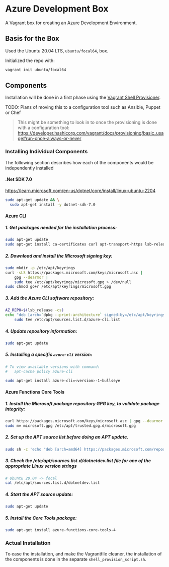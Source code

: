 # Azure Development Box

A Vagrant box for creating an Azure Development Environment.

## Basis for the Box

Used the Ubuntu 20.04 LTS, `ubuntu/focal64`, box.

Initialized the repo with:

```bash
vagrant init ubuntu/focal64
```

## Components

Installation will be done in a first phase using the [Vagrant Shell Provisioner](https://developer.hashicorp.com/vagrant/docs/provisioning/shell).

TODO: Plans of moving this to a configuration tool such as Ansible, Puppet or Chef

> This might be something to look in to once the provisioning is done with a configuration tool:
> https://developer.hashicorp.com/vagrant/docs/provisioning/basic_usage#run-once-always-or-never

### Installing Individual Components

The following section describes how each of the components would be independently installed
#### .Net SDK 7.0

https://learn.microsoft.com/en-us/dotnet/core/install/linux-ubuntu-2204

```bash
sudo apt-get update && \
  sudo apt-get install -y dotnet-sdk-7.0
```

#### Azure CLI

##### 1. Get packages needed for the installation process:

```bash
sudo apt-get update
sudo apt-get install ca-certificates curl apt-transport-https lsb-release gnupg
```

##### 2. Download and install the Microsoft signing key:

```bash
sudo mkdir -p /etc/apt/keyrings
curl -sLS https://packages.microsoft.com/keys/microsoft.asc |
    gpg --dearmor |
    sudo tee /etc/apt/keyrings/microsoft.gpg > /dev/null
sudo chmod go+r /etc/apt/keyrings/microsoft.gpg
```

##### 3. Add the Azure CLI software repository:

```bash
AZ_REPO=$(lsb_release -cs)
echo "deb [arch=`dpkg --print-architecture` signed-by=/etc/apt/keyrings/microsoft.gpg] https://packages.microsoft.com/repos/azure-cli/ $AZ_REPO main" |
    sudo tee /etc/apt/sources.list.d/azure-cli.list
```

##### 4. Update repository information:

```bash
sudo apt-get update
```

##### 5. Installing a specific `azure-cli` version:

```bash
# To view available versions with command:
#   apt-cache policy azure-cli

sudo apt-get install azure-cli=<version>-1~bullseye
```
#### Azure Functions Core Tools

##### 1. Install the Microsoft package repository GPG key, to validate package integrity:

```bash
curl https://packages.microsoft.com/keys/microsoft.asc | gpg --dearmor > microsoft.gpg
sudo mv microsoft.gpg /etc/apt/trusted.gpg.d/microsoft.gpg
```

##### 2. Set up the APT source list before doing an APT update.

```bash
sudo sh -c 'echo "deb [arch=amd64] https://packages.microsoft.com/repos/microsoft-ubuntu-$(lsb_release -cs)-prod $(lsb_release -cs) main" > /etc/apt/sources.list.d/dotnetdev.list'
```

##### 3. Check the /etc/apt/sources.list.d/dotnetdev.list file for one of the appropriate Linux version strings

```bash
# Ubuntu 20.04 -> focal
cat /etc/apt/sources.list.d/dotnetdev.list
```

##### 4. Start the APT source update:

```bash
sudo apt-get update
```

##### 5. Install the Core Tools package:

```bash
sudo apt-get install azure-functions-core-tools-4
```

### Actual Installation

To ease the installation, and make the Vagrantfile cleaner, the installation of the components is done in the separate `shell_provision_script.sh`.
